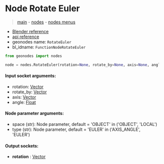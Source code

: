 # Node Rotate Euler

> [main](../structure.md) - [nodes](nodes.md) - [nodes menus](nodes_menus.md)

- [Blender reference](https://docs.blender.org/manual/en/latest/modeling/geometry_nodes/utilities/rotate_euler.html)
- [api reference](https://docs.blender.org/api/current/bpy.types.FunctionNodeRotateEuler.html)
- geonodes name: `RotateEuler`
- bl_idname: `FunctionNodeRotateEuler`

```python
from geonodes import nodes

node = nodes.RotateEuler(rotation=None, rotate_by=None, axis=None, angle=None, space='OBJECT', type='EULER')
```

#### Input socket arguments:

- rotation: [Vector](Vector.md)
- rotate_by: [Vector](Vector.md)
- axis: [Vector](Vector.md)
- angle: [Float](Float.md)

#### Node parameter arguments:

- space (str): Node parameter, default = 'OBJECT' in ('OBJECT', 'LOCAL')
- type (str): Node parameter, default = 'EULER' in ('AXIS_ANGLE', 'EULER')

#### Output sockets:

- **rotation** : [Vector](Vector)

